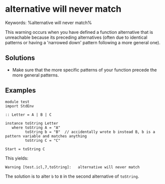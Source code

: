 # alternative will never match

Keywords: %alternative will never match%

This warning occurs when you have defined a function alternative that
is unreachable because its preceding alternatives (often due to identical
patterns or having a 'narrowed down' pattern following a more general one).

## Solutions

- Make sure that the more specific patterns of your function precede
  the more general patterns.

## Examples

```clean
module test
import StdEnv

:: Letter = A | B | C

instance toString Letter
   where toString A = "A"
         toString b = "B"  // accidentally wrote b instead B, b is a pattern variable and matches anything
         toString C = "C"

Start = toString C
```

This yields:

```text
Warning [test.icl,7,toString]:   alternative will never match

```

The solution is to alter `b` to `B` in the second alternative of `toString`.
